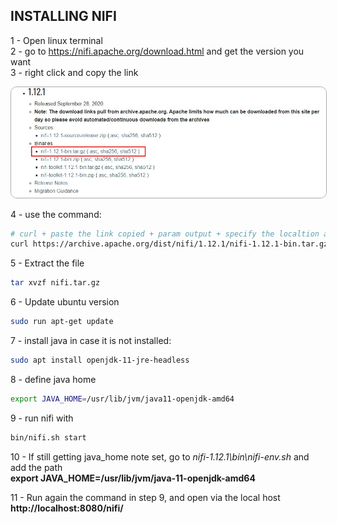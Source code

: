 ## INSTALLING NIFI
1 - Open linux terminal  
2 - go to https://nifi.apache.org/download.html and get the version you want  
3 - right click and copy the link  

<img src="https://github.com/cassiobolba/Data-Engineering/blob/master/Nifi/img/binary_download_nifi.jpg" style="border: 1px solid #aaa; border-radius: 10px 10px 10px 10px"/>

4 - use the command:
```sh
# curl + paste the link copied + param output + specify the localtion and file name
curl https://archive.apache.org/dist/nifi/1.12.1/nifi-1.12.1-bin.tar.gz --output ~/cassio/nifi.tar.gz
```
5 - Extract the file
```sh
tar xvzf nifi.tar.gz
```

6 - Update ubuntu version
```sh
sudo run apt-get update
```

7 - install java in case it is not installed: 
```sh
sudo apt install openjdk-11-jre-headless
``` 

8 - define java home
```sh 
export JAVA_HOME=/usr/lib/jvm/java11-openjdk-amd64
```

9 - run nifi with 
```sh 
bin/nifi.sh start
```

10 - If still getting java_home note set, go to *nifi-1.12.1\bin\nifi-env.sh* and add the path  
**export JAVA_HOME=/usr/lib/jvm/java-11-openjdk-amd64**

11 - Run again the command in step 9, and open via the local host  
**http://localhost:8080/nifi/**